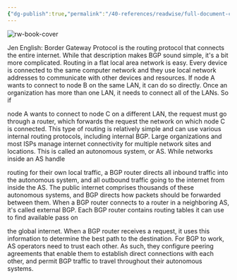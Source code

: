 ```yaml
---
{"dg-publish":true,"permalink":"/40-references/readwise/full-document-contents/what-is-bgp-border-gateway-protocol-an-introduction/","tags":["rw/articles"]}
---
```


![rw-book-cover](https://i.ytimg.com/vi/A1KXPpqlNZ4/maxresdefault.jpg)

Jen English: Border Gateway Protocol is the routing protocol that connects the entire internet. While that description makes BGP sound simple, it's a bit more complicated. Routing in a flat local area network is easy. Every device is connected to the same computer network and they use local network addresses to communicate with other devices and resources. If node A wants to connect to node B on the same LAN, it can do so directly. Once an organization has more than one LAN, it needs to connect all of the LANs. So if 

node A wants to connect to node C on a different LAN, the request must go through a router, which forwards the request the network on which node C is connected. This type of routing is relatively simple and can use various internal routing protocols, including internal BGP. Large organizations and most ISPs manage internet connectivity for multiple network sites and locations. This is called an autonomous system, or AS. While networks inside an AS handle 

routing for their own local traffic, a BGP router directs all inbound traffic into the autonomous system, and all outbound traffic going to the internet from inside the AS. The public internet comprises thousands of these autonomous systems, and BGP directs how packets should be forwarded between them. When a BGP router connects to a router in a neighboring AS, it's called external BGP. Each BGP router contains routing tables it can use to find available pass on 

the global internet. When a BGP router receives a request, it uses this information to determine the best path to the destination. For BGP to work, AS operators need to trust each other. As such, they configure peering agreements that enable them to establish direct connections with each other, and permit BGP traffic to travel throughout their autonomous systems.
